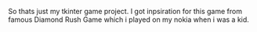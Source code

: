 So thats just my tkinter game project. I got inpsiration for this game from famous Diamond Rush Game which  i played on my nokia when i was a kid.
